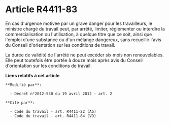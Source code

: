 # Article R4411-83

En cas d'urgence motivée par un grave danger pour les travailleurs, le ministre chargé du travail peut, par arrêté, limiter,
réglementer ou interdire la commercialisation ou l'utilisation, à quelque titre que ce soit, ainsi que l'emploi d'une
substance ou d'un mélange dangereux, sans recueillir l'avis du Conseil d'orientation sur les conditions de travail. 

La durée de validité de l'arrêté ne peut excéder six mois non renouvelables. Elle peut toutefois être portée à douze mois
après avis du Conseil d'orientation sur les conditions de travail.

**Liens relatifs à cet article**

	**Modifié par**:

	  - Décret n°2012-530 du 19 avril 2012 - art. 2

	**Cité par**:

	  - Code du travail - art. R4411-22 (Ab)
	  - Code du travail - art. R4411-84 (VD)
